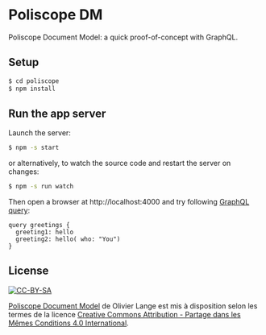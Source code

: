 # Poliscope DM

Poliscope Document Model: a quick proof-of-concept with GraphQL.

## Setup

```bash
$ cd poliscope
$ npm install
````

## Run the app server

Launch the server:

```bash
$ npm -s start
```

or alternatively, to watch the source code and restart the server on changes:


```bash
$ npm -s run watch
```

Then open a browser at http://localhost:4000 and try following [GraphQL query](http://graphql.org/learn/queries/):

```raw
query greetings {
  greeting1: hello
  greeting2: hello( who: "You")
}
```

## License

[![CC-BY-SA](http://i.creativecommons.org/l/by-sa/4.0/80x15.png)](http://creativecommons.org/licenses/by-sa/4.0/)

[Poliscope Document Model](https://gitlab.com/olange/poliscope) de Olivier Lange est mis à disposition selon les termes de la licence [Creative Commons Attribution - Partage dans les Mêmes Conditions 4.0 International](http://creativecommons.org/licenses/by-sa/4.0/).
